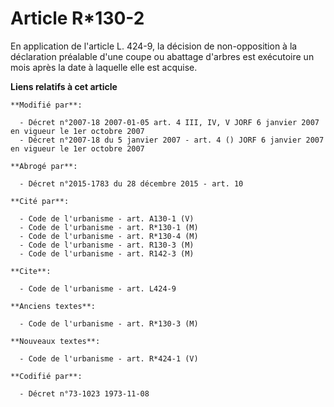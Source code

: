 # Article R*130-2

En application de l'article L. 424-9, la décision de non-opposition à la déclaration préalable d'une coupe ou abattage
d'arbres est exécutoire un mois après la date à laquelle elle est acquise.

**Liens relatifs à cet article**

	**Modifié par**:

	  - Décret n°2007-18 2007-01-05 art. 4 III, IV, V JORF 6 janvier 2007 en vigueur le 1er octobre 2007
	  - Décret n°2007-18 du 5 janvier 2007 - art. 4 () JORF 6 janvier 2007 en vigueur le 1er octobre 2007

	**Abrogé par**:

	  - Décret n°2015-1783 du 28 décembre 2015 - art. 10

	**Cité par**:

	  - Code de l'urbanisme - art. A130-1 (V)
	  - Code de l'urbanisme - art. R*130-1 (M)
	  - Code de l'urbanisme - art. R*130-4 (M)
	  - Code de l'urbanisme - art. R130-3 (M)
	  - Code de l'urbanisme - art. R142-3 (M)

	**Cite**:

	  - Code de l'urbanisme - art. L424-9

	**Anciens textes**:

	  - Code de l'urbanisme - art. R*130-3 (M)

	**Nouveaux textes**:

	  - Code de l'urbanisme - art. R*424-1 (V)

	**Codifié par**:

	  - Décret n°73-1023 1973-11-08
